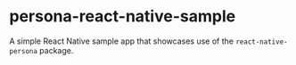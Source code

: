 # persona-react-native-sample
A simple React Native sample app that showcases use of the `react-native-persona` package.